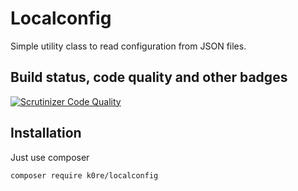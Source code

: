 
Localconfig
===========

Simple utility class to read configuration from JSON files.


Build status, code quality and other badges
-------------------------------------------
[![Scrutinizer Code Quality](https://scrutinizer-ci.com/g/und3rk0re/kore-localconfig/badges/quality-score.png?b=master)](https://scrutinizer-ci.com/g/und3rk0re/kore-localconfig/?branch=master)



Installation
------------

Just use composer

```
composer require k0re/localconfig
```